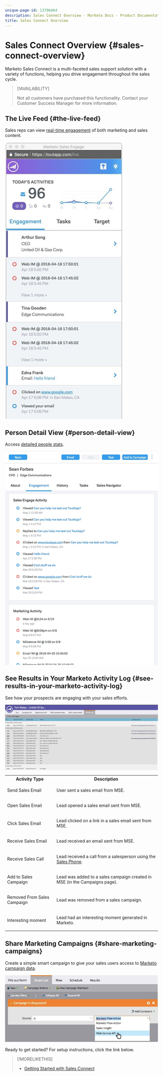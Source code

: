 ```yaml
---
unique-page-id: 13796464
description: Sales Connect Overview - Marketo Docs - Product Documentation
title: Sales Connect Overview
---
```


# Sales Connect Overview {#sales-connect-overview}

Marketo Sales Connect is a multi-faceted sales support solution with a variety of functions, helping you drive engagement throughout the sales cycle.

>[!AVAILABILITY]
>
>
>Not all customers have purchased this functionality. Contact your Customer Success Manager for more information.

## The Live Feed {#the-live-feed}

Sales reps can view [real-time engagement](http://docs.marketo.com/x/d4TS) of both marketing and sales content.

![](assets/engagement.jpg)

## Person Detail View {#person-detail-view}

Access [detailed people stats](http://docs.marketo.com/x/e4TS).

![](assets/2018-05-11-at-3.28-pm.jpg)

## See Results in Your Marketo Activity Log {#see-results-in-your-marketo-activity-log}

See how your prospects are engaging with your sales efforts.

![](assets/2018-05-11-at-3.30-pm.jpg)

<table> 
 <tbody> 
  <tr> 
   <th>Activity Type</th> 
   <th>Description</th> 
  </tr> 
  <tr> 
   <td><p>Send Sales Email</p></td> 
   <td><p>User sent a sales email from MSE.</p></td> 
  </tr> 
  <tr> 
   <td><p>Open Sales Email</p></td> 
   <td><p>Lead opened a sales email sent from MSE.</p></td> 
  </tr> 
  <tr> 
   <td><p>Click Sales Email</p></td> 
   <td><p>Lead clicked on a link in a sales email sent from MSE.</p></td> 
  </tr> 
  <tr> 
   <td colspan="1"><p>Receive Sales Email</p></td> 
   <td colspan="1"><p>Lead received an email sent from MSE.</p></td> 
  </tr> 
  <tr> 
   <td colspan="1"><p>Receive Sales Call</p></td> 
   <td colspan="1"><p>Lead received a call from a salesperson using the <a href="http://docs.marketo.com/x/NgDb" rel="nofollow">Sales Phone</a>.</p></td> 
  </tr> 
  <tr> 
   <td colspan="1"><p>Add to Sales Campaign</p></td> 
   <td colspan="1"><p>Lead was added to a sales campaign created in MSE (in the Campaigns page).</p></td> 
  </tr> 
  <tr> 
   <td colspan="1"><p>Removed From Sales Campaign</p></td> 
   <td colspan="1"><p>Lead was removed from a sales campaign.</p></td> 
  </tr> 
  <tr> 
   <td colspan="1"><p>Interesting moment</p></td> 
   <td colspan="1"><p>Lead had an interesting moment generated in Marketo.</p></td> 
  </tr> 
 </tbody> 
</table>

## Share Marketing Campaigns {#share-marketing-campaigns}

Create a simple smart campaign to give your sales users access to [Marketo campaign data](http://docs.marketo.com/x/NwDh).

![](assets/campaign-is-requested.jpg)

Ready to get started? For setup instructions, click the link below.

>[!MORELIKETHIS]
>
>* [Getting Started with Sales Connect](http://docs.marketo.com/x/coTS)
>

